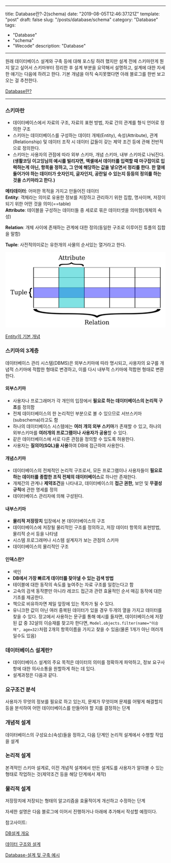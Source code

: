 ---
title: Database란?-2(schema)
date: "2019-08-05T12:46:37.121Z"
template: "post"
draft: false
slug: "/posts/database/schema"
category: "Database"
tags:
  - "Database"
  - "schema"
  - "Wecode"
description: "Database"

------

원래 데이터베이스 설계와 구축 등에 대해 포스팅 하려 했지만 설계 전에 스키마란게 뭔지 알고 싶어서 스키마부터 정리한 후 설계 부분을 요약해서 설명하고, 설계에 대한 자세한 얘기는 다음에 하려고 한다. 기본 개념을 아직 숙지못했다면 아래 블로그를 한번 보고 오는 걸 추천한다.

[Database란?](https://koreanblacklee.github.io/posts/database)

------

### 스키마란   
* 데이터베이스에서 자료의 구조, 자료의 표현 방법, 자료 간의 관계를 형식 언어로 정의한 구조  
* 스키마는 데이터베이스를 구성하는 데이터 개체(Entity), 속성(Attribute), 관계(Relationship) 및 데이터 조작 시 데이터 값들이 갖는 제약 조건 등에 관해 전반적으로 정의한다.    
* 스키마는 사용자의 관점에 따라 외부 스키마, 개념 스키마, 내부 스키마로 나눠진다.  
**(생활코딩 이고잉님의 예시를 빌리자면, 엑셀에서 데이터를 입력할 때 마구잡이로 입력하는게 아닌, 항목을 정하고, 그 안에 해당하는 값을 넣으면서 정리를 한다. 한 열에 들어가야 하는 데이터가 숫자인지, 글자인지, 공란일 수 있는지 등등의 정의를 하는 것을 스키마라고 한다.)**


**메타데이터**: 어떠한 목적을 가지고 만들어진 데이터  
**Entity**: 객체라는 의미로 유용한 정보를 저장하고 관리하기 위한 집합, 명사이며, 저장이 되기 위한 어떤 것을 
의미(==table)   
**Attribute**: 테이블을 구성하는 데이터들 중 세로로 묶은 데이터셋을 의미함(개체의 속성)   

**Relation**: 개체 사이에 존재하는 관계에 대한 정의(동일한 구조로 이루어진 튜플의 집합을 말함)   

**Tuple**: 사전적의미로는 유한개의 사물의 순서있는 열거라고 한다.    

![데이터베이스 테이블 구조](/media/1920px-Relational_database_terms.svg.png)  

[Entity의 기본 개념](https://brunch.co.kr/@ambler/55)

### 스키마의 3계층
데이터베이스 관리 시스템(DBMS)은 외부스키마에 따라 명시되고, 사용자의 요구를 개념적 스키마에 적합한 형태로 변경하고, 이를 다시 내부적 스키마에 적합현 형태로 변환한다.

#### 외부스키마
* 사용자나 프로그래머가 각 개인의 입장에서 **필요로 하는 데이터베이스의 논리적 구조**를 정의함  
* 전체 데이터베이스의 한 논리적인 부분으로 볼 수 있으므로 서브스키마(subschema)라고도 함  
* 하나의 데이터베이스 시스템에는 **여러 개의 외부 스키마**가 존재할 수 있고, 하나의 외부스키마를 **여러개의 프로그램이나 사용자가 공용**할 수 있다.  
* 같은 데이터베이스에 서로 다른 관점을 정의할 수 있도록 허용한다.  
* 사용자는 **질의어(SQL)을 사용**하여 DB에 접근하여 사용한다.  

#### 개념스키마
* 데이터베이스의 전체적인 논리적 구조로서, 모든 프로그램이나 사용자들이 **필요로 하는 데이터를 종합한 조직 전체의 데이터베이스**로 하나만 존재한다.
* 개체간의 관계나 **제약조건**을 나타내고, 데이터베이스의 **접근 권한,** 보안 및 **무결성 규칙**에 관한 명세를 정의
* 데이터베이스 관리자에 의해 구성된다.

#### 내부스키마
* **물리적 저장장치** 입장에서 본 데이터베이스의 구조
* 데이터베이스에 저장될 물리적인 구조를 정의하고, 저장 데이터 항목의 표현방법, 물리적 순서 등을 나타냄
* 시스템 프로그래머나 시스템 설계자가 보는 관점의 스키마
* 데이터베이스의 물리적인 구조

#### 인덱스란?
* 색인
* **DB에서 가장 빠르게 데이터를 찾아낼 수 있는 검색 방법**
* 테이블에 대한 동작의 속도를 높여주는 자료 구조를 일컫는다고 함
* 고속의 검색 동작뿐만 아니라 레코드 접근과 관련 효율적인 순서 매김 동작에 대한 기초를 제공한다.
* 책으로 비유하자면 제일 앞장에 있는 목차가 될 수 있다.
* 유니크한 값이 아닌 여러 중복된 데이터가 있을 경우 두개의 열을 가지고 데이터를 찾을 수 있다. 장고에서 사용하는 문구를 통해 예시를 들자면, 데이터베이스에 저장된 값 중 32살의 이승재를 찾고자 한다면,  `Model.objects.filter(name="이승재", age=32)`처럼 2개의 항목이름을 가지고 찾을 수 있음(물론 1개가 아닌 여러개 일수도 있음)

### 데이터베이스 설계란?
* 데이터베이스 설계의 주요 목적은 데이터의 의미를 정확하게 파악하고, 정보 요구사항에 대한 의사소통을 원할하게 하는 데 있다.
* 설계과정은 다음과 같다.

### 요구조건 분석  
사용자가 무엇의 정보를 필요로 하고 있는지, 문제가 무엇이며 문제를 어떻게 해결할지 등을 분석하여 어떤 데이터베이스를 만들어야 할 지를 결정하는 단계  

### 개념적 설계   
데이터베이스의 구성요소(속성)들을 정하고, 다음 단계인 논리적 설계에서 수행할 작업을 설계

### 논리적 설계  
본격적인 스키마 설계로, 이전 개념적 설계에서 만든 설계도를 사용자가 알아볼 수 있는 형태로 작업하는 것(제약조건 등을 해당 단계에서 제작)

### 물리적 설계  
저장장치에 저장되는 형태의 알고리즘을 효율적이게 개선하고 수정하는 단계


자세한 설명은 다음 블로그에 이어서 진행하거나 아래에 추가해서 작성할 예정이다.


참고사이트:   

[DB설계 개요](https://victorydntmd.tistory.com/125)   

[데이터 구조와 설계](https://medium.com/@khwsc1/%EB%B2%88%EC%97%AD-%EB%8D%B0%EC%9D%B4%ED%84%B0-%EA%B5%AC%EC%A1%B0%EC%99%80-%EC%84%A4%EA%B3%84-%ED%8A%9C%ED%86%A0%EB%A6%AC%EC%96%BC-b25792a0aa86)    

[Database-설계 및 구축 예시](https://galid1.tistory.com/424)